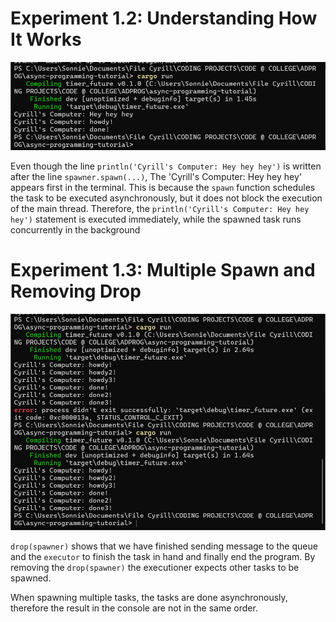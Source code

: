 # Experiment 1.2: Understanding How It Works 
![alt text](image.png)

Even though the line `println('Cyrill's Computer: Hey hey hey')` is written after the line `spawner.spawn(...)`, The 'Cyrill's Computer: Hey hey hey' appears first in the terminal. This is because the `spawn` function schedules the task to be executed asynchronously, but it does not block the execution of the main thread. Therefore, the `println('Cyrill's Computer: Hey hey hey')` statement is executed immediately, while the spawned task runs concurrently in the background

# Experiment 1.3: Multiple Spawn and Removing Drop
![alt text](image-1.png)

`drop(spawner)` shows that we have finished sending message to the queue and the `executor` to finish the task in hand and finally end the program. By removing the `drop(spawner)` the executioner expects other tasks to be spawned. 

When spawning multiple tasks, the tasks are done asynchronously, therefore the result in the console are not in the same order. 